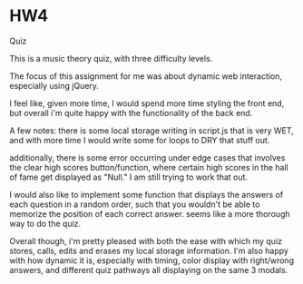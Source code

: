 # HW4
Quiz

This is a music theory quiz, with three difficulty levels. 

The focus of this assignment for me was about dynamic web interaction, especially using jQuery.

I feel like, given more time, I would spend more time styling the front end, but overall i'm quite happy with the functionality of the back end.

A few notes:
there is some local storage writing in script.js that is very WET, and with more time I would write some for loops to DRY that stuff out.

additionally, there is some error occurring under edge cases that involves the clear high scores button/function, where certain high scores in the hall of fame get displayed as "Null." I am still trying to work that out.

I would also like to implement some function that displays the answers of each question in a random order, such that you wouldn't be able to memorize the position of each correct answer. seems like a more thorough way to do the quiz.

Overall though, i'm pretty pleased with both the ease with which my quiz stores, calls, edits and erases my local storage information. I'm also happy with how dynamic it is, especially with timing, color display with right/wrong answers, and different quiz pathways all displaying on the same 3 modals. 